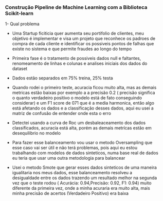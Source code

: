 ### Construção Pipeline de Machine Learning com a Biblioteca Scikit-learn

1-  Qual problema 

- Uma Startup ficiticia quer aumenta seu portifolio de clientes, meu objetivo é implementar e visa um projeto que reconhece os padroes de compra de cada cliente e identificar os possiveis pontos de falhas que existe no sistema e que permite fraudes ao longo do tempo


- Primeira fase é o tratamento de possiveis dados null e faltantes, renomeamento de linhas e colunas e analises iniciais dos dados do dataset

- Dados estão separados em 75% treina, 25% testa


- Quando rodei o primeiro teste,  acuracia ficou muito alta, mas as demais metricas estão baixas por exemplo a a precisão 0.2 ( precisão significa o quanto verdadeiro positivo o modelo está de fato conseguindo considerar)
e um F1 score de 071 que é a media harmonica, então algo está afetando os dados e a classificação desses dados, aqui eu usei a matriz de confusão de entender onde esta o erro

- Detectei usando a curva de Roc um desbaleaceamento dos dados classificados, acuracia está alta, porém as demais metrícas estão em desequilibrio no modelo

-  Para fazer esse balanceamento vou usar o metodo Oversampling que esse caso vai ser útil e não terá problemas, pois aqui eu estou trabalhando com modelos de dados sinteticos, numa base real de dados eu teria que usar uma outra metodologia para balancear

- Usei o metodo Smote que gerar esses dados sinteticos de uma maneira igualitaria nos meus dados, esse balanceamento resolveu a desigualdade entre os dados trazendo um resultado melhor na segunda vez que o teste rodou ( Acurácia: 0.94,Precisão: 0.92, F1: 0.94) muito diferente da primeira vez, onde a minha acuraria era muito alta, mais minha precisão de acertos (Verdadeiro Positivo) era baixa
